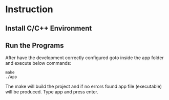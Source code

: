 # Instruction

## Install C/C++ Environment

## Run the Programs

After have the development correctly configured goto inside the app folder and execute below commands:

```console
make
./app
```

The make will build the project and if no errors found app file (executable) will be produced.
Type app and press enter.

